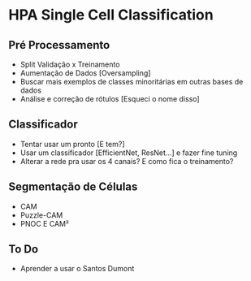 # HPA Single Cell Classification

## Pré Processamento
* Split Validação x Treinamento
* Aumentação de Dados [Oversampling]
* Buscar mais exemplos de classes minoritárias em outras bases de dados
* Análise e correção de rótulos [Esqueci o nome disso]

## Classificador
* Tentar usar um pronto [E tem?]
* Usar um classificador [EfficientNet, ResNet...] e fazer fine tuning
* Alterar a rede pra usar os 4 canais? E como fica o treinamento?

## Segmentação de Células
* CAM
* Puzzle-CAM
* PNOC E CAM²

## To Do
* Aprender a usar o Santos Dumont